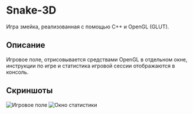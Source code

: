 # Snake-3D
Игра змейка, реализованная с помощью C++ и OpenGL (GLUT).
## Описание
Игровое поле, отрисовывается средствами OpenGL в отдельном окне, инструкции по игре и статистика игровой сессии отображаются в консоль. 
## Скриншоты
![Игровое поле](https://user-images.githubusercontent.com/76095519/214567919-7f36700f-32e5-4593-8717-244176fb4072.png)
![Окно статистики](https://user-images.githubusercontent.com/76095519/214567952-f95150e9-9724-40b6-bacc-4389cc560c7a.JPG)
